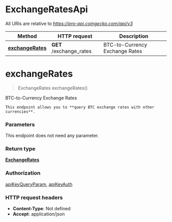 # ExchangeRatesApi

All URIs are relative to *https://pro-api.coingecko.com/api/v3*

| Method | HTTP request | Description |
|------------- | ------------- | -------------|
| [**exchangeRates**](ExchangeRatesApi.md#exchangeRates) | **GET** /exchange_rates | BTC-to-Currency Exchange Rates |


<a name="exchangeRates"></a>
# **exchangeRates**
> ExchangeRates exchangeRates()

BTC-to-Currency Exchange Rates

    This endpoint allows you to **query BTC exchange rates with other currencies**.

### Parameters
This endpoint does not need any parameter.

### Return type

[**ExchangeRates**](../Models/ExchangeRates.md)

### Authorization

[apiKeyQueryParam](../README.md#apiKeyQueryParam), [apiKeyAuth](../README.md#apiKeyAuth)

### HTTP request headers

- **Content-Type**: Not defined
- **Accept**: application/json

